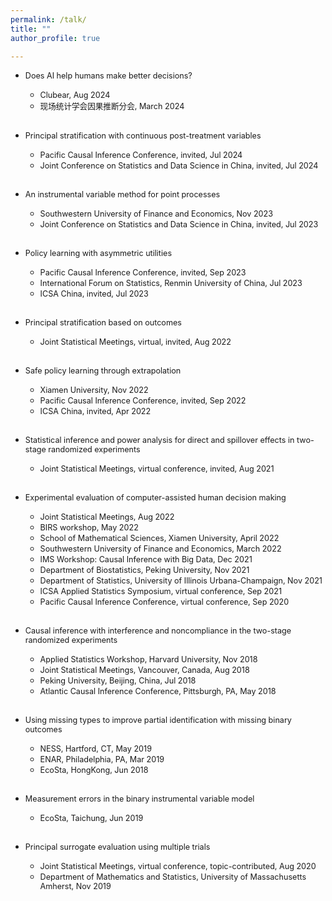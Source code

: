 ```yaml
---
permalink: /talk/
title: ""
author_profile: true

---
```

<!-- ## Talks and Presentations -->
* <span style="font-size:0.9em;"> Does AI help humans make better decisions?
     * <span style="font-size:0.9em;"> Clubear,  Aug 2024 
     * <span style="font-size:0.9em;"> 现场统计学会因果推断分会,   March 2024 <br><br>
     
* <span style="font-size:0.9em;"> Principal stratification with continuous post-treatment variables
     * <span style="font-size:0.9em;"> Pacific Causal Inference Conference, invited,  Jul 2024 
     * <span style="font-size:0.9em;"> Joint Conference on Statistics and Data Science in China, invited,  Jul 2024 <br><br>
     
* <span style="font-size:0.9em;"> An instrumental variable method for point processes
     * <span style="font-size:0.9em;"> Southwestern University of Finance and Economics, Nov 2023 
     * <span style="font-size:0.9em;"> Joint Conference on Statistics and Data Science in China, invited,  Jul 2023 <br><br>
     
     
* <span style="font-size:0.9em;"> Policy learning with asymmetric utilities
     * <span style="font-size:0.9em;"> Pacific Causal Inference Conference, invited,  Sep 2023 
     * <span style="font-size:0.9em;">  International Forum on Statistics, Renmin University of China,  Jul 2023
     * <span style="font-size:0.9em;"> ICSA China, invited,  Jul 2023 <br><br>
     
* <span style="font-size:0.9em;"> Principal stratification based on outcomes
     * <span style="font-size:0.9em;"> Joint Statistical Meetings, virtual,  invited, Aug 2022 <br><br>

* <span style="font-size:0.9em;"> Safe policy learning through extrapolation
     * <span style="font-size:0.9em;"> Xiamen University,  Nov 2022 
     * <span style="font-size:0.9em;"> Pacific Causal Inference Conference, invited,  Sep 2022 
     * <span style="font-size:0.9em;"> ICSA China, invited,  Apr 2022 <br><br>

* <span style="font-size:0.9em;"> Statistical inference and power analysis for direct and spillover effects in two-stage randomized experiments
     * <span style="font-size:0.9em;"> Joint Statistical Meetings, virtual conference,  invited, Aug 2021 <br><br>
    
    
* <span style="font-size:0.9em;"> Experimental evaluation of computer-assisted human decision making
     * <span style="font-size:0.9em;"> Joint Statistical Meetings, Aug 2022
     * <span style="font-size:0.9em;"> BIRS workshop, May 2022
     * <span style="font-size:0.9em;"> School of Mathematical Sciences, Xiamen University, April 2022
     * <span style="font-size:0.9em;"> Southwestern University of Finance and Economics, March 2022
     * <span style="font-size:0.9em;"> IMS Workshop: Causal Inference with Big Data, Dec 2021 
     * <span style="font-size:0.9em;"> Department of Biostatistics, Peking University, Nov 2021 
     * <span style="font-size:0.9em;"> Department of Statistics, University of Illinois Urbana-Champaign, Nov 2021
     * <span style="font-size:0.9em;"> ICSA Applied Statistics Symposium, virtual conference, Sep 2021
     * <span style="font-size:0.9em;"> Pacific Causal Inference Conference, virtual conference, Sep 2020 <br><br>
     
     
     
 
* <span style="font-size:0.9em;"> Causal inference with interference and noncompliance in the two-stage randomized experiments
  * <span style="font-size:0.9em;"> Applied Statistics Workshop, Harvard University, Nov 2018
  * <span style="font-size:0.9em;"> Joint Statistical Meetings, Vancouver, Canada, Aug 2018
  * <span style="font-size:0.9em;"> Peking University, Beijing, China, Jul 2018
  * <span style="font-size:0.9em;">Atlantic Causal Inference Conference, Pittsburgh, PA, May 2018 <br><br>
 
* <span style="font-size:0.9em;"> Using missing types to improve partial identification with missing binary outcomes
  * <span style="font-size:0.9em;"> NESS, Hartford, CT, May 2019
  * <span style="font-size:0.9em;"> ENAR, Philadelphia, PA, Mar 2019
  * <span style="font-size:0.9em;"> EcoSta, HongKong, Jun 2018 <br><br>
  
* <span style="font-size:0.9em;"> Measurement errors in the binary instrumental variable model
  * <span style="font-size:0.9em;"> EcoSta, Taichung, Jun 2019 <br><br>
 
* <span style="font-size:0.9em;"> Principal surrogate evaluation using multiple trials
  * <span style="font-size:0.9em;"> Joint Statistical Meetings, virtual conference, topic-contributed, Aug 2020
  * <span style="font-size:0.9em;"> Department of Mathematics and Statistics, University of Massachusetts Amherst, Nov 2019 <br><br>




